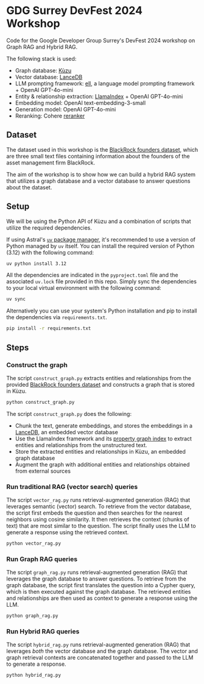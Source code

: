 # GDG Surrey DevFest 2024 Workshop

Code for the Google Developer Group Surrey's DevFest 2024 workshop on Graph RAG and Hybrid RAG.

The following stack is used:

- Graph database: [Kùzu](https://kuzudb.com/)
- Vector database: [LanceDB](https://lancedb.com/)
- LLM prompting framework: [ell](https://docs.ell.so/), a language model prompting framework + OpenAI GPT-4o-mini
- Entity & relationship extraction: [LlamaIndex](https://docs.llamaindex.ai/) + OpenAI GPT-4o-mini
- Embedding model: OpenAI text-embedding-3-small
- Generation model: OpenAI GPT-4o-mini
- Reranking: Cohere [reranker](https://docs.cohere.com/v2/reference/rerank)

## Dataset

The dataset used in this workshop is the [BlackRock founders dataset](./data/blackrock), which
are three small text files containing information about the founders of the asset management firm
BlackRock.

The aim of the workshop is to show how we can build a hybrid RAG system that utilizes a graph
database and a vector database to answer questions about the dataset.

## Setup

We will be using the Python API of Kùzu and a combination of scripts that utilize the required
dependencies.

If using Astral's [`uv` package manager](https://docs.astral.sh/uv/), it's recommended to use a
version of Python managed by `uv` itself. You can install the required version of Python (3.12)
with the following command:

```bash
uv python install 3.12
```

All the dependencies are indicated in the `pyproject.toml` file and the associated `uv.lock` file
provided in this repo. Simply sync the dependencies to your local virtual environment with the
following command:

```bash
uv sync
```

Alternatively you can use your system's Python installation and pip to install the dependencies
via `requirements.txt`.

```bash
pip install -r requirements.txt
```

## Steps

### Construct the graph

The script `construct_graph.py` extracts entities and relationships from the provided
[BlackRock founders dataset](./data/blackrock) and constructs a graph that is stored in Kùzu.

```bash
python construct_graph.py
```

The script `construct_graph.py` does the following:
- Chunk the text, generate embeddings, and stores the embeddings in a [LanceDB](https://lancedb.com/),
an embedded vector database
- Use the LlamaIndex framework and its
[property graph index](https://docs.llamaindex.ai/en/stable/module_guides/indexing/lpg_index_guide/)
to extract entities and relationships from the unstructured text.
- Store the extracted entities and relationships in Kùzu, an embedded graph database
- Augment the graph with additional entities and relationships obtained from external sources

### Run traditional RAG (vector search) queries

The script `vector_rag.py` runs retrieval-augmented generation (RAG) that leverages semantic
(vector) search. To retrieve from the vector database, the script first embeds the question and then
searches for the nearest neighbors using cosine similarity. It then retrieves the context (chunks of
text) that are most similar to the question. The script finally uses the LLM to generate a response
using the retrieved context.

```bash
python vector_rag.py
```

### Run Graph RAG queries

The script `graph_rag.py` runs retrieval-augmented generation (RAG) that leverages the graph
database to answer questions. To retrieve from the graph database, the script first translates
the question into a Cypher query, which is then executed against the graph database. The retrieved
entities and relationships are then used as context to generate a response using the LLM.

```bash
python graph_rag.py
```

### Run Hybrid RAG queries

The script `hybrid_rag.py` runs retrieval-augmented generation (RAG) that leverages *both* the
vector database and the graph database. The vector and graph retrieval contexts are concatenated
together and passed to the LLM to generate a response.

```bash
python hybrid_rag.py
```
